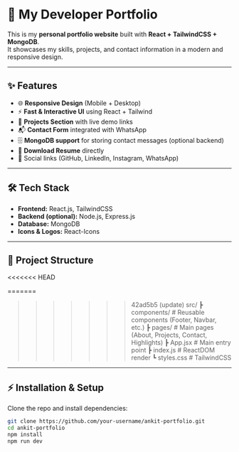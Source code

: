 # 🚀 My Developer Portfolio

This is my **personal portfolio website** built with **React + TailwindCSS + MongoDB**.  
It showcases my skills, projects, and contact information in a modern and responsive design.

---

## ✨ Features

- 🌐 **Responsive Design** (Mobile + Desktop)
- ⚡ **Fast & Interactive UI** using React + Tailwind
- 📂 **Projects Section** with live demo links
- 📬 **Contact Form** integrated with WhatsApp
- 🗄️ **MongoDB support** for storing contact messages (optional backend)
- 📑 **Download Resume** directly
- 🔗 Social links (GitHub, LinkedIn, Instagram, WhatsApp)

---

## 🛠️ Tech Stack

- **Frontend:** React.js, TailwindCSS  
- **Backend (optional):** Node.js, Express.js  
- **Database:** MongoDB  
- **Icons & Logos:** React-Icons  

---

## 📂 Project Structure
<<<<<<< HEAD

=======
>>>>>>> 42ad5b5 (update)
  src/
┣ components/ # Reusable components (Footer, Navbar, etc.)
┣ pages/ # Main pages (About, Projects, Contact, Highlights)
┣ App.jsx # Main entry point
┣ index.js # ReactDOM render
┗ styles.css # TailwindCSS

---

## ⚡ Installation & Setup

Clone the repo and install dependencies:

```bash
git clone https://github.com/your-username/ankit-portfolio.git
cd ankit-portfolio
npm install
npm run dev
